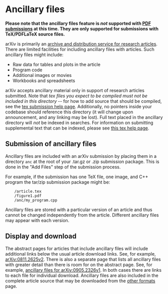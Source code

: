 Ancillary files
===============

**Please note that the ancillary
files feature is *not* supported with [PDF submissions](submit_pdf.md) at this
time. They are only supported for submissions with TeX/PDFLaTeX source files.**


arXiv is primarily an [archive and distribution service for research
articles](../about/index.md). There are limited facilities for including ancillary
files with articles. Such ancillary
files might include:

-   Raw data for tables and plots in the article
-   Program code
-   Additional images or movies
-   Workbooks and spreadsheets

arXiv accepts ancillary material only in support of research articles
submitted. Note that *tex files you expect to be compiled must not be included in this directory* --
for how to add source that should be compiled, see the [tex submission help page](submit_tex.html#autoignore).
Additionally, no pointers inside your codebase should reference this directory (it will change upon announcement, and any linking may be lost). Full text placed in the ancillary directory will *not* be indexed in searches. For information on submitting supplemental text that can be indexed, please see [this tex help page](submit_tex.md#autoignore).

Submission of ancillary files
-----------------------------

Ancillary files are included with an arXiv submission by placing them in
a directory `anc` at the root of your .tar.gz or .zip submission package.
This is done in the "Add Files" step of the submission process.

For example, if
the submission has one TeX file, one image, and C++ program the tar/zip
submission package might be:
```
    /article.tex
    /figure1.pdf
    /anc/my_program.cpp
```
Ancillary files are stored with a particular version of an article and
thus cannot be changed independently from the article. Different
ancillary files may appear with each version.

Display and download
--------------------

The abstract pages for articles that include ancillary files will
include additional links below the usual article download links. See,
for example, [arXiv:0811.2625v2](https://arxiv.org/abs/0811.2625v2). There is also a
separate page that lists all ancillary files with greater detail than
there is room for on the abstract page. See, for example, [ancillary
files for arXiv:0905.2326v1](ancillary_files.md). In both cases there
are links to each file for individual download. Ancillary files are also
included in the complete article source that may be downloaded from the
[other formats](https://arxiv.org/format/0905.2326v1) page.
